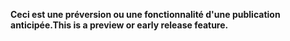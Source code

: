<span data-ttu-id="6d868-101">**Ceci est une préversion ou une fonctionnalité d'une publication anticipée.**</span><span class="sxs-lookup"><span data-stu-id="6d868-101">**This is a preview or early release feature.**</span></span>